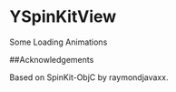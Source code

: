 YSpinKitView
============

Some Loading Animations


##Acknowledgements

Based on SpinKit-ObjC by raymondjavaxx.
